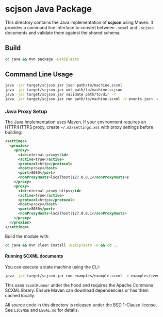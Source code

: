 # scjson Java Package

This directory contains the Java implementation of **scjson** using Maven. It provides a command line interface to convert between `.scxml` and `.scjson` documents and validate them against the shared schema.

## Build

```bash
cd java && mvn package -DskipTests
```

## Command Line Usage

```bash
java -jar target/scjson.jar json path/to/machine.scxml
java -jar target/scjson.jar xml path/to/machine.scjson
java -jar target/scjson.jar validate path/to/dir -r
java -jar target/scjson.jar run path/to/machine.scxml -e events.json -o trace.json
```

### Java Proxy Setup

The Java implementation uses Maven. If your environment requires an HTTP/HTTPS
proxy, create `~/.m2/settings.xml` with proxy settings before building:

```xml
<settings>
  <proxies>
    <proxy>
      <id>internal-proxy</id>
      <active>true</active>
      <protocol>http</protocol>
      <host>proxy</host>
      <port>8080</port>
      <nonProxyHosts>localhost|127.0.0.1</nonProxyHosts>s
    </proxy>
    <proxy>
      <id>internal-proxy-https</id>
      <active>true</active>
      <protocol>https</protocol>
      <host>proxy</host>
      <port>8080</port>
      <nonProxyHosts>localhost|127.0.0.1</nonProxyHosts>
    </proxy>
  </proxies>
</settings>
```

Build the module with:

```bash
cd java && mvn clean install -DskipTests -B && cd ..
```

#### Running SCXML documents
You can execute a state machine using the CLI:
```bash
java -jar target/scjson.jar run examples/example.scxml -e examples/events.json -o trace.json
```
This uses `ScxmlRunner` under the hood and requires the Apache Commons SCXML library. Ensure Maven can download dependencies or has them cached locally.

All source code in this directory is released under the BSD 1-Clause license. See `LICENSE` and `LEGAL.md` for details.
